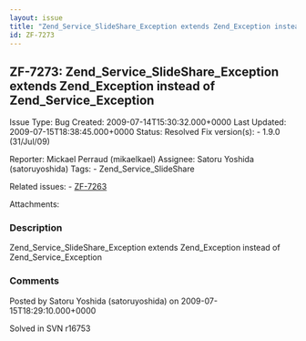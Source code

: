 ```yaml
---
layout: issue
title: "Zend_Service_SlideShare_Exception extends Zend_Exception instead of Zend_Service_Exception"
id: ZF-7273
---
```


ZF-7273: Zend\_Service\_SlideShare\_Exception extends Zend\_Exception instead of Zend\_Service\_Exception
---------------------------------------------------------------------------------------------------------

 Issue Type: Bug Created: 2009-07-14T15:30:32.000+0000 Last Updated: 2009-07-15T18:38:45.000+0000 Status: Resolved Fix version(s): - 1.9.0 (31/Jul/09)
 
 Reporter:  Mickael Perraud (mikaelkael)  Assignee:  Satoru Yoshida (satoruyoshida)  Tags: - Zend\_Service\_SlideShare
 
 Related issues: - [ZF-7263](/issues/browse/ZF-7263)
 
 Attachments: 
### Description

Zend\_Service\_SlideShare\_Exception extends Zend\_Exception instead of Zend\_Service\_Exception

 

 

### Comments

Posted by Satoru Yoshida (satoruyoshida) on 2009-07-15T18:29:10.000+0000

Solved in SVN r16753

 

 